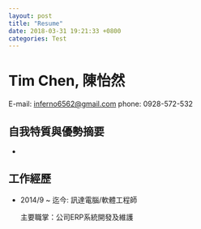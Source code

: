 ```yaml
---
layout: post
title: "Resume"
date: 2018-03-31 19:21:33 +0800
categories: Test
---
```


# Tim Chen, 陳怡然

E-mail: inferno6562@gmail.com   phone: 0928-572-532

## 自我特質與優勢摘要

* 

## 工作經歷

* 2014/9 ~ 迄今: 訊達電腦/軟體工程師

	主要職掌：公司ERP系統開發及維護
	
